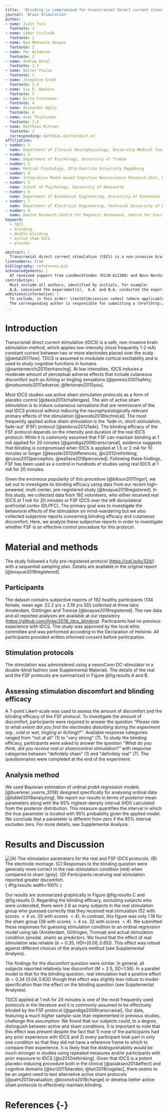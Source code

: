 ```yaml
---
title:  'Blinding is compromised for transcranial direct current stimulation at 1 mA for 20 minutes in young healthy adults'
journal: 'Brain Stimulation'
author:
- name: Zsolt Turi
  footnote: 1
- name: Gábor Csifcsák
  footnote: 2
- name: Nya Mehnwolo Boayue
  footnote: 2
- name: Per Aslaksen
  footnote: 2
- name: Andrea Antal
  footnote: 1,3
- name: Walter Paulus
  footnote: 1
- name: Josephine Groot
  footnote: 2,4
- name: Guy E. Hawkins
  footnote: 5
- name: Birte Forstmann
  footnote: 4
- name: Alexander Opitz
  footnote: 6
- name: Axel Thielscher
  footnote: 7,8
- name: Matthias Mittner
  footnote: 2
  corresponding: matthias.mittner@uit.no
affiliation:
- number: 1
  name: Department of Clinical Neurophysiology, University Medical Center Goettingen
- number: 2
  name: Department of Psychology, University of Tromsø 
- number: 3
  name: Medical Psychology, Otto-Guericke University Magdeburg
- number: 4
  name: Integrative Model-based Cognitive Neuroscience Research Unit, University of Amsterdam
- number: 5
  name: School of Psychology, University of Newcastle
- number: 6
  name: Department of Biomedical Engineering, University of Minnesota
- number: 7
  name: Department of Electrical Engineering, Technical University of Denmark
- number: 8
  name: Danish Research Centre for Magnetic Resonance, Centre for Functional and Diagnostic Imaging and Research, Copenhagen University Hospital Hvidovre, Denmark
keyword:
  - tDCS
  - blinding
  - double-blinding
  - active sham tDCS
  - placebo

abstract: |
  Transcranial direct current stimulation (tDCS) is a non-invasive brain stimulation method that is frequently used to study cortical excitability changes and their impact on cognitive functions in humans. While most stimulators are capable of operating in double-blind mode, the amount of discomfort experienced during tDCS may break blinding. Therefore, specifically designed sham stimulation protocols are being used. The "fade-in, short-stimulation, fade-out" (FSF) protocol has been used in hundreds of studies and is commonly believed to be indistinguishable from real stimulation applied at 1 mA for 20 minutes. We analyzed subjective reports of 192 volunteers, who either received real tDCS (n=96) or FSF tDCS (n=96). Participants reported more discomfort for real tDCS and correctly guessed the condition above chance-level. These findings indicate that FSF does not ensure complete blinding and that better active sham protocols are needed.
linenumbers: true
bibliography: references.bib 
acknowledgements: |
  AT received support from Lundbeckfonden (R118-A11308) and Novo Nordisk Fonden by a synergy grant on Biophysically adjusted state-informed cortex stimulation (BASICS; NNF14OC0011413).
contribution: | 
  Must include all authors, identified by initials, for example:
  A.A. conceived the experiment(s),  A.A. and B.A. conducted the experiment(s), C.A. and D.A. analysed the results.  All authors reviewed the manuscript.
additionalinformation: |
  To include, in this order: \textbf{Accession codes} (where applicable); \textbf{Competing financial interests} (mandatory statement).
  The corresponding author is responsible for submitting a \href{http://www.nature.com/srep/policies/index.html#competing}{competing financial interests statement} on behalf of all authors of the paper. This statement must be included in the submitted article file.
...
```


# Introduction

Transcranial direct current stimulation (tDCS) is a safe, non-invasive brain stimulation method, which applies low-intensity (most frequently 1-2 mA) constant current between two or more electrodes placed over the scalp [@antal2017low]. TDCS is assumed to modulate cortical excitability and is used to study cognitive functions in humans [@santarnecchi2015enhancing]. At low intensities, tDCS induces a moderate amount of perceptual adverse effects that include cutaneous discomfort such as itching or tingling sensations [@poreisz2007safety; @matsumoto2017adverse; @fertonani2015you].

Most tDCS studies use active sham stimulation protocols as a form of placebo control [@davis2013challenges]. The aim of  active sham stimulation is to induce cutaneous sensations that are reminiscent of the real tDCS protocol without inducing the neurophysiologically relevant primary effects of the stimulation [@woods2016technical]. The most frequently applied active sham stimulation is the 'fade-in, short-stimulation, fade-out' (FSF) protocol [@ambrus2012fade]. The blinding efficacy of the FSF protocol depends on the intensity and duration of the real tDCS protocol: While it is commonly assumed that FSF can maintain blinding at 1 mA applied for 20 minutes [@gandiga2006transcranial], evidence suggests that blinding is compromised when tDCS is applied at 1.5 or 2 mA for 10 minutes or longer [@kessler2012differences; @o2012rethinking; @russo2013perception; @wallace2016perceived]. Following these findings, FSF has been used as a control in hundreds of studies using real tDCS at 1 mA for 20 minutes.

Given the enormous popularity of this procedure [@bikson2017rigor], we set out to investigate its blinding efficacy using data from our recent high-powered, multi-center, pre-registered study [@boayue2018registered]. In this study, we collected data from 192 volunteers, who either received real tDCS at 1 mA for 20 minutes or FSF tDCS over the left dorsolateral prefrontal cortex (DLPFC). The primary goal was to investigate the behavioral effects of the stimulation on mind-wandering but we also collected subjective reports concerning blinding efficacy and cutaneous discomfort. Here, we analyze these subjective reports in order to investigate whether FSF is an effective control procedure for this protocol.

# Material and methods

The study followed a fully pre-registered protocol (<https://osf.io/bv32d/>) with a sequential sampling plan. Details are available in the original report [@boayue2018registered].

## Participants 

The dataset contains subjective reports of 192 healthy participants (134 female, mean age: 22.2 yrs $\pm$ 3.19 yrs SD)  collected at three labs: Amsterdam, Göttingen and Tromsø [@boayue2018registered]. The raw data and all reported analyses are available at our repository (<https://github.com/ihrke/2018_tdcs_blinding>). Participants had no previous experience with tDCS. The study was approved by the local ethic committee and was performed according to the Declaration of Helsinki. All participants provided written informed consent before participation. 

## Stimulation protocols

The stimulation was administered using a neuroConn DC-stimulator in a double-blind fashion (see Supplemental Material). The details of the real and the FSF protocols are summarized in Figure @fig:results A and B.

## Assessing stimulation discomfort and blinding efficacy

A 7-point Likert-scale was used to assess the amount of discomfort and the blinding efficacy of the FSF protocol. To investigate the amount of discomfort, participants were required to answer the question *“Please rate to what extent did you find the electrodes disturbing during the experiment (eg., cold or wet, tingling or itching)?”*. Available response categories ranged from  "not at all" (1) to "very strong" (7). To study the blinding efficacy, participants were asked to answer the question *“What do you think, did you receive real or sham/control stimulation?”* with response categories between "definitely sham" (1) and "definitely real" (7). The questionnaires were completed at the end of the experiment. 

## Analysis method

We used Bayesian estimation of ordinal probit regression models [@buerkner_vuorre_2018] designed specifically for analysing ordinal data [@liddell2018analyzing]. We report our results in terms of posterior mean parameters along with the 95% highest-density interval (HDI) calculated from the posterior distribution. This measure quantifies the interval in which the true parameter is located with 95% probability given the applied model. We conclude that a parameter is different from zero if the 95% interval excludes zero. For more details, see Supplemental Analysis.

# Results and Discussion

![(A) The stimulation parameters for the real and FSF tDCS protocols. (B) The electrode montage. (C) Responses to the blinding question were generally more correct in the real-stimulation condition (red) when compared to sham (grey). (D) Participants receiving real stimulation reported greater discomfort.](pics/figure1.png){ #fig:results width=100% }

Our results are summarized graphically in Figure @fig:results C and @fig:results D. Regarding the blinding efficacy, excluding subjects who were undecided, there were 2.6 as many subjects in the real stimulation group who guessed correctly that they received real stimulation (52 with scores $>4$ vs. 20 with scores $<4$). In contrast, this figure was only 1.19 for the sham group (38 with scores $>4$ vs. 32 with scores $<4$). We submitted these responses for guessing stimulation condition to an ordinal regression model using lab (Amsterdam, Göttingen, Tromsø) and actual stimulation condition (anodal, sham) as predictors. We found that the effect of real stimulation was reliable ($b=0.35$, HDI=$[0.06, 0.65]$). This effect was robust against different choices of the analysis method (see Supplemental Analysis). 
<!--
While including lab as a factor was preferred by model-selection criteria, there was no clear effect for generally higher or lower scores across labs ($b_{\text{GOE}}=0.33$ $[-0.03, 0.69]$, $b_{\text{TRM}}=-0.10$ $[-0.45,0.28]$). -->

The findings for the discomfort question were similar. In general, all subjects reported relatively low discomfort ($M=2.5$, SD=$1.56$). In a parallel model to that for the blinding question, real stimulation had a positive effect ($b=0.34$ $[0.04, 0.63]$) though that effect was slightly less robust to model-specification than the effect on the blinding question (see Supplemental Analyses). 

TDCS applied at 1 mA for 20 minutes is one of the most frequently used protocols in the literature and it is commonly assumed to be effectively blinded by the FSF protocol [@gandiga2006transcranial]. Our data, featuring a much higher sample-size than implemented in previous studies, challenge this assumption: We found that our subjects could, to a degree, distinguish between active and sham conditions. It is important to note that this effect was present despite the fact that 1) none of the participants had any prior experience with tDCS and 2) every participant took part in only one condition so that they did not have a reference frame to which to compare their experience. It is likely that the distinguishability would be much stronger in studies using repeated measures and/or participants with prior exposure to tDCS [@o2012rethinking]. Given that tDCS is a potent placebo-inducing procedure both in the clinical  [@aslaksen2014effect] and cognitive domains [@turi2017placebo; @turi2018cogplac], there seems to be an urgent need to test alternative active sham protocols [@palm2013evaluation; @boonstra2016change] or develop better active sham protocols to effectively maintain blinding.


<!--
Recent evidence indicates that younger participants can better distinguish between real and active sham stimulations than older participants, which could compromise effective blinding among younger adults [@wallace2016perceived]. One possible explanation for our findings might be that our participants were \textit{de facto} younger (mean age 22.2 years) than those in this earlier study (mean age between 46.3 and 62.3 years) [@gandiga2006transcranial]. Our findings demonstrate the need to develop active sham protocols to effectively blind tDCS at 1 mA for 20 minutes. 
-->


# References {-}

<!-- -->
